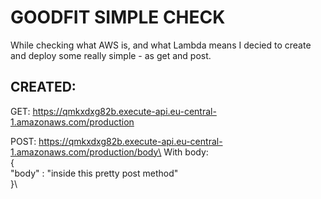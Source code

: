 # GOODFIT SIMPLE CHECK

While checking what AWS is, and what Lambda means I decied to create and deploy some really simple - as get and post.

## CREATED:

GET: https://qmkxdxg82b.execute-api.eu-central-1.amazonaws.com/production

POST: https://qmkxdxg82b.execute-api.eu-central-1.amazonaws.com/production/body\
With body:\
{\
"body" : "inside this pretty post method"\
}\
